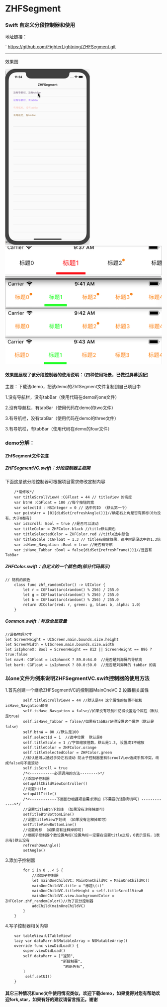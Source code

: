 # ZHFSegment
### Swift 自定义分段控制器和使用

地址链接：

`
https://github.com/FighterLightning/ZHFSegment.git

---

效果图
 
 ![](./ZHFSegmentDemo/ZHFSegment/1.gif)      ![](./ZHFSegmentDemo/ZHFSegment/1.png)



####  效果图展现了该分段控制器的使用说明：（四种使用场景，已做过屏幕适配）

主要：下载该demo，把该demo的ZhfSegment文件复制到自己项目中

1.没有导航栏，没有tabBar（使用代码在demo的one文件）

2.没有导航栏，有tabBar（使用代码在demo的two文件）

3.有导航栏，没有tabBar（使用代码在demo的three文件）

3.有导航栏，有tabBar（使用代码在demo的four文件）

### demo分解：
#### ZhfSegment文件包含
##### ZHFSegmentVC.swift：分段控制器主框架
下面这是该分段控制器可根据项目需求修改定制内容
``` 
    /*常修改*/
    var titleScrollViewH :CGFloat = 44 // titleView 的高度
    var btnW :CGFloat = 100 //每个按钮的宽
    var selectId : NSInteger = 0 // 选中的ID （默认第一个）
    var pointArr = [0]{didSet{refreshAngle()}}//确定右上角是否有脚标(0为没有，大于0都有)
    var isScroll: Bool = true //是否可以滚动
    var titleColor = ZHFColor.black //title默认颜色
    var titleSelectedColor = ZHFColor.red //title选中颜色
    var titleScale :CGFloat = 1.3 // title有缩放效果，选中时是没选中的1.3倍
    var isHave_Navgation :Bool = true //是否有导航
    var isHave_Tabbar :Bool = false{didSet{refreshFrame()}}//是否有TabBar
```
##### ZHFColor.swift：自定义的一个颜色类(部分代码展示)
```
// 随机的颜色
    class func zhf_randomColor() -> UIColor {
        let r = CGFloat(arc4random() % 256) / 255.0
        let g = CGFloat(arc4random() % 256) / 255.0
        let b = CGFloat(arc4random() % 256) / 255.0
        return UIColor(red: r, green: g, blue: b, alpha: 1.0)
    }
```
#####  Common.swift：称放全局变量
```
//设备物理尺寸
let ScreenHeight = UIScreen.main.bounds.size.height
let ScreenWidth = UIScreen.main.bounds.size.width
let isIphoneX: Bool = ScreenHeight == 812 || ScreenHeight == 896 ?true:false
let navH: CGFloat = isIphoneX ? 89.0:64.0  //是否是刘海屏的导航高
let barH: CGFloat = isIphoneX ? 80.0:50.0  //是否是刘海屏的 tabBar 的高
```
###  以one文件为例来说明ZHFSegmentVC.swift控制器的使用方法
1.首先创建一个继承ZHFSegmentVC的控制器MainOneVC
2.设置相关属性
``` /*<------------可修改属性，默认的话可以不做处理------------->*/
        self.titleScrollViewH = 44 //默认是44 这个属性的位置不能和isHave_Navgation颠倒
        self.isHave_Navgation = false//如果没有导航栏记得设置这个属性（默认是true）
        self.isHave_Tabbar = false//如果有tabBar记得设置这个属性（默认是false）
        self.btnW = 80 //默认是100
        self.selectId = 1  //选中位置  默认是0
        self.titleScale = 1 //字体缩放倍数，默认是1.3, 设置成1不缩放
        self.titleColor = ZHFColor.orange
        self.titleSelectedColor = ZHFColor.green
        //默认是可以通过手势左右滚动 防止子控制器里有ScroolView造成手势冲突，改成false将不能滚动
        self.isScroll = true
        /*<-----------必须调用的方法-------->*/
        //添加子控制器
        setupAllChildViewController()
        //设置title
        setupAllTitle()
        /*<------------下面部分根据项目需求添加（不需要的话删除即可）------------->*/
        //设置titleBtn下划线 （如果没有注释掉即可）
        setTitleBtnBottomLine()
        //设置titleView下划线 （如果没有注释掉即可）
        setTitleViewBottomLine()
        //设置角标 （如果没有注释掉即可)
        //根据子控制器个数设置角标(设置角标一定要在设置title之后，0表示没有，1表示有)默认没有
        refreshOneAngle()
        setAngle()
```
3.添加子控制器
``` func setupAllChildViewController(){
        for i in 0 ..< 5 {
            //添加子控制器
            let mainOneChildVC: MainOneChildVC = MainOneChildVC()
            mainOneChildVC.title = "标题\(i)"
            mainOneChildVC.titleHeight = self.titleScrollViewH
            mainOneChildVC.view.backgroundColor = ZHFColor.zhf_randomColor()//为了区分控制器
            addChild(mainOneChildVC)
        }
    }
```
4.写子控制器相关内容
``` var titleHeight: CGFloat = 44.0 //这个是titleScroolView的高，防止中途修改我这里传过来使用，仅供参考
    var tableView:UITableView!
    lazy var dataMarr:NSMutableArray = NSMutableArray()
    override func viewDidLoad() {
        super.viewDidLoad()
        self.dataMarr = ["返回",
                         "新控制器",
                          "刷新角标",
        ]
         self.setUI()
    }
```
#### 其它三种情况和one文件使用情况类似，欢迎下载demo，如果觉得对您有帮助欢迎fork,star，如果有好的建议请留言指正。谢谢

